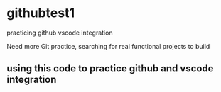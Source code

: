# githubtest1
practicing github vscode integration

Need more Git practice, 
searching for real functional projects to build

## using this code to practice github and vscode integration
